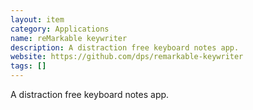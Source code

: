 ```yaml
---
layout: item
category: Applications
name: reMarkable keywriter
description: A distraction free keyboard notes app.
website: https://github.com/dps/remarkable-keywriter
tags: []
---
```


A distraction free keyboard notes app.
